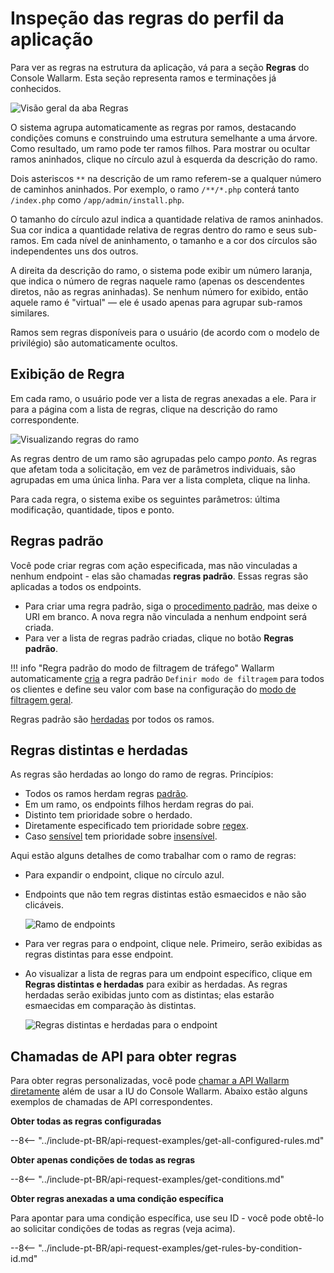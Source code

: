 [img-rules-overview]: ../../images/user-guides/rules/rules-overview.png
[img-view-rules]: ../../images/user-guides/rules/view-rules.png

# Inspeção das regras do perfil da aplicação

Para ver as regras na estrutura da aplicação, vá para a seção **Regras** do Console Wallarm. Esta seção representa ramos e terminações já conhecidos.

![Visão geral da aba Regras][img-rules-overview]

O sistema agrupa automaticamente as regras por ramos, destacando condições comuns e construindo uma estrutura semelhante a uma árvore. Como resultado, um ramo pode ter ramos filhos. Para mostrar ou ocultar ramos aninhados, clique no círculo azul à esquerda da descrição do ramo.

Dois asteriscos `**` na descrição de um ramo referem-se a qualquer número de caminhos aninhados. Por exemplo, o ramo `/**/*.php` conterá tanto `/index.php` como `/app/admin/install.php`.

O tamanho do círculo azul indica a quantidade relativa de ramos aninhados. Sua cor indica a quantidade relativa de regras dentro do ramo e seus sub-ramos. Em cada nível de aninhamento, o tamanho e a cor dos círculos são independentes uns dos outros.

A direita da descrição do ramo, o sistema pode exibir um número laranja, que indica o número de regras naquele ramo (apenas os descendentes diretos, não as regras aninhadas). Se nenhum número for exibido, então aquele ramo é "virtual"&nbsp;— ele é usado apenas para agrupar sub-ramos similares.

Ramos sem regras disponíveis para o usuário (de acordo com o modelo de privilégio) são automaticamente ocultos.


## Exibição de Regra

Em cada ramo, o usuário pode ver a lista de regras anexadas a ele. Para ir para a página com a lista de regras, clique na descrição do ramo correspondente.

![Visualizando regras do ramo][img-view-rules]

As regras dentro de um ramo são agrupadas pelo campo *ponto*. As regras que afetam toda a solicitação, em vez de parâmetros individuais, são agrupadas em uma única linha. Para ver a lista completa, clique na linha.

Para cada regra, o sistema exibe os seguintes parâmetros: última modificação, quantidade, tipos e ponto.

## Regras padrão

Você pode criar regras com ação especificada, mas não vinculadas a nenhum endpoint - elas são chamadas **regras padrão**. Essas regras são aplicadas a todos os endpoints.

* Para criar uma regra padrão, siga o [procedimento padrão](rules.md), mas deixe o URI em branco. A nova regra não vinculada a nenhum endpoint será criada.
* Para ver a lista de regras padrão criadas, clique no botão **Regras padrão**.

!!! info "Regra padrão do modo de filtragem de tráfego"
    Wallarm automaticamente [cria](wallarm-mode-rule.md#default-instance-of-rule) a regra padrão `Definir modo de filtragem` para todos os clientes e define seu valor com base na configuração do [modo de filtragem geral](../../admin-en/configure-wallarm-mode.md#setting-up-the-general-filtration-rule-in-wallarm-console).

Regras padrão são [herdadas](#distinct-and-inherited-rules) por todos os ramos.

## Regras distintas e herdadas

As regras são herdadas ao longo do ramo de regras. Princípios:

* Todos os ramos herdam regras [padrão](#default-rules).
* Em um ramo, os endpoints filhos herdam regras do pai.
* Distinto tem prioridade sobre o herdado.
* Diretamente especificado tem prioridade sobre [regex](rules.md#condition-type-regex).
* Caso [sensível](rules.md#condition-type-equal) tem prioridade sobre [insensível](rules.md#condition-type-iequal-aa).

Aqui estão alguns detalhes de como trabalhar com o ramo de regras:

* Para expandir o endpoint, clique no círculo azul.
* Endpoints que não tem regras distintas estão esmaecidos e não são clicáveis.
    
    ![Ramo de endpoints](../../images/user-guides/rules/rules-branch.png)

* Para ver regras para o endpoint, clique nele. Primeiro, serão exibidas as regras distintas para esse endpoint.
* Ao visualizar a lista de regras para um endpoint específico, clique em **Regras distintas e herdadas** para exibir as herdadas. As regras herdadas serão exibidas junto com as distintas; elas estarão esmaecidas em comparação às distintas.

    ![Regras distintas e herdadas para o endpoint](../../images/user-guides/rules/rules-distinct-and-inherited.png)

## Chamadas de API para obter regras

Para obter regras personalizadas, você pode [chamar a API Wallarm diretamente](../../api/overview.md) além de usar a IU do Console Wallarm. Abaixo estão alguns exemplos de chamadas de API correspondentes.

**Obter todas as regras configuradas**

--8<-- "../include-pt-BR/api-request-examples/get-all-configured-rules.md"

**Obter apenas condições de todas as regras**

--8<-- "../include-pt-BR/api-request-examples/get-conditions.md"

**Obter regras anexadas a uma condição específica**

Para apontar para uma condição específica, use seu ID - você pode obtê-lo ao solicitar condições de todas as regras (veja acima).

--8<-- "../include-pt-BR/api-request-examples/get-rules-by-condition-id.md"